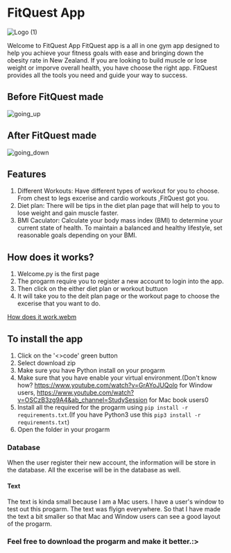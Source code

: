 # FitQuest App
![Logo (1)](https://github.com/IDKJW/FitQuest/assets/124316245/3f5ef78e-326b-46f3-9daa-d7dc2561f7d2)




Welcome to FitQuest App
FitQuest app is a all in one gym app designed to help you achieve your fitness goals with ease and bringing down the obesity rate in New Zealand. If you are looking to build muscle or lose weight or imporve overall health, you have choose the right app. FitQuest provides all the tools you need and guide your way to success. 

## Before FitQuest made
![going_up](https://github.com/IDKJW/FitQuest/assets/124316245/33379552-1aeb-4e7b-b9aa-03a095d51f92)

## After FitQuest made
![going_down](https://github.com/IDKJW/FitQuest/assets/124316245/93eec732-9a57-4c76-8ead-fe7b6dea103d)


## Features
1. Different Workouts: Have different types of workout for you to choose. From chest to legs excerise and cardio workouts ,FitQuest got you.
2. Diet plan: There will be tips in the diet plan page that will help to you to lose weight and gain muscle faster.
3. BMI Caculator: Calculate your body mass index (BMI) to determine your current state of health. To maintain a balanced and healthy lifestyle, set reasonable goals depending on your BMI.

## How does it works?
1. Welcome.py is the first page
2. The progarm require you to register a new account to login into the app.
3. Then click on the either diet plan or workout buttuon
4. It will take you to the deit plan page or the workout page to choose the excerise that you want to do.

[How does it work.webm](https://github.com/IDKJW/FitQuest/assets/124316245/b43299c8-8e57-45d2-8a46-79141f4983c2)

## To install the app
1. Click on the '<>code' green button
2. Select download zip
3. Make sure you have Python install on your progarm
4. Make sure that you have enable your virtual environment.(Don't know how? https://www.youtube.com/watch?v=GrAYoJUQolo for Window users, https://www.youtube.com/watch?v=OSCzB3zg9A4&ab_channel=StudySession for Mac book users0
5. Install all the required for the progarm using `pip install -r requirements.txt`.(If you have Python3 use this `pip3 install -r requirements.txt`)
6. Open the folder in your progarm

### Database
When the user register their new account, the information will be store in the database. All the excerise will be in the database as well. 

#### Text 
The text is kinda small because I am a Mac users. I have a user's window to test out this progarm. The text was flyign everywhere. So that I have made the text a bit smaller so that Mac and Window users can see a good layout of the progarm. 


### Feel free to download the progarm and make it better.:>
